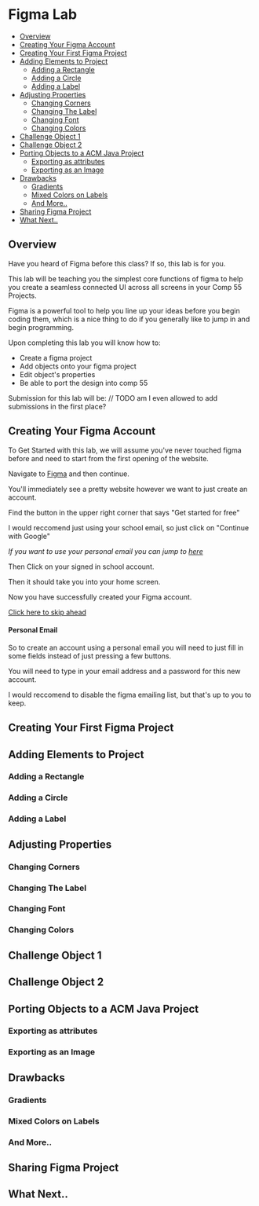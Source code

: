 # Figma Lab

- [Overview](#overview)
- [Creating Your Figma Account](#creating-your-figma-account)
- [Creating Your First Figma Project](#creating-your-first-figma-project)
- [Adding Elements to Project](#adding-elements-to-project)
  - [Adding a Rectangle](#adding-a-rectangle)
  - [Adding a Circle](#adding-a-circle)
  - [Adding a Label](#adding-a-label)
- [Adjusting Properties](#adjusting-properties)
  - [Changing Corners](#changing-corners)
  - [Changing The Label](#changing-the-label)
  - [Changing Font](#changing-font)
  - [Changing Colors](#changing-colors)
- [Challenge Object 1](#challenge-object-1)
- [Challenge Object 2](#challenge-object-2)
- [Porting Objects to a ACM Java Project](#porting-objects-to-a-acm-java-project)
  - [Exporting as attributes](#exporting-as-attributes)
  - [Exporting as an Image](#exporting-as-an-image)
- [Drawbacks](#drawbacks)
  - [Gradients](#gradients)
  - [Mixed Colors on Labels](#mixed-colors-on-labels)
  - [And More..](#and-more)
- [Sharing Figma Project](#sharing-figma-project)
- [What Next..](#what-next)

## Overview
Have you heard of Figma before this class? If so, this lab is for you. 

This lab will be teaching you the simplest core functions of figma to help you create a seamless connected UI across all screens in your Comp 55 Projects.

Figma is a powerful tool to help you line up your ideas before you begin coding them, which is a nice thing to do if you generally like to jump in and begin programming.

Upon completing this lab you will know how to:
- Create a figma project
- Add objects onto your figma project
- Edit object's properties
- Be able to port the design into comp 55

Submission for this lab will be:
// TODO am I even allowed to add submissions in the first place?

## Creating Your Figma Account
To Get Started with this lab, we will assume you've never touched figma before and need to start from the first opening of the website.

Navigate to [Figma](www.figma.com) and then continue.

You'll immediately see a pretty website however we want to just create an account.

Find the button in the upper right corner that says "Get started for free"

I would reccomend just using your school email, so just click on "Continue with Google"

_If you want to use your personal email you can jump to [here](#personal-email)_

Then Click on your signed in school account.

Then it should take you into your home screen.

Now you have successfully created your Figma account.

[Click here to skip ahead](#creating-your-first-figma-project)

#### Personal Email

So to create an account using a personal email you will need to just fill in some fields instead of just pressing a few buttons.

You will need to type in your email address and a password for this new account.

I would reccomend to disable the figma emailing list, but that's up to you to keep.



## Creating Your First Figma Project
## Adding Elements to Project
### Adding a Rectangle
### Adding a Circle
### Adding a Label
## Adjusting Properties
### Changing Corners
### Changing The Label
### Changing Font
### Changing Colors
## Challenge Object 1
## Challenge Object 2
## Porting Objects to a ACM Java Project
### Exporting as attributes
### Exporting as an Image
## Drawbacks
### Gradients
### Mixed Colors on Labels
### And More..
## Sharing Figma Project
## What Next..
